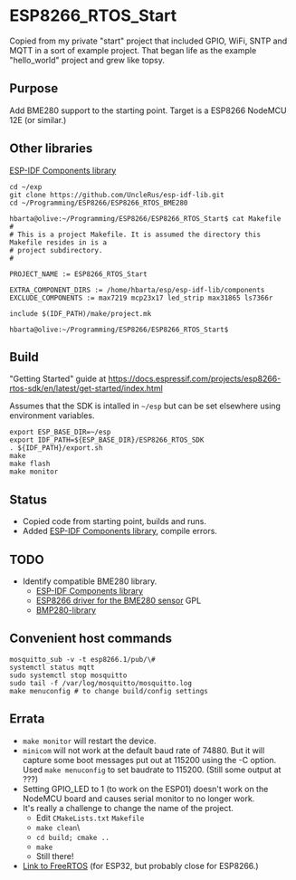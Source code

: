 # ESP8266_RTOS_Start

Copied from my private "start" project that included GPIO, WiFi, SNTP and MQTT in a sort of example project. That began life as the example "hello_world" project and grew like topsy.



## Purpose

Add BME280 support to the starting point. Target is a ESP8266 NodeMCU 12E (or similar.)

## Other libraries

[ESP-IDF Components library](https://github.com/UncleRus/esp-idf-lib)

```text
cd ~/exp
git clone https://github.com/UncleRus/esp-idf-lib.git
cd ~/Programming/ESP8266/ESP8266_RTOS_BME280
```

```text
hbarta@olive:~/Programming/ESP8266/ESP8266_RTOS_Start$ cat Makefile
#
# This is a project Makefile. It is assumed the directory this Makefile resides in is a
# project subdirectory.
#

PROJECT_NAME := ESP8266_RTOS_Start

EXTRA_COMPONENT_DIRS := /home/hbarta/esp/esp-idf-lib/components
EXCLUDE_COMPONENTS := max7219 mcp23x17 led_strip max31865 ls7366r

include $(IDF_PATH)/make/project.mk

hbarta@olive:~/Programming/ESP8266/ESP8266_RTOS_Start$ 
```

## Build

"Getting Started" guide at <https://docs.espressif.com/projects/esp8266-rtos-sdk/en/latest/get-started/index.html>

Assumes that the SDK is intalled in `~/esp` but can be set elsewhere using environment variables.

```text
export ESP_BASE_DIR=~/esp
export IDF_PATH=${ESP_BASE_DIR}/ESP8266_RTOS_SDK
. ${IDF_PATH}/export.sh
make
make flash 
make monitor 
```

## Status

* Copied code from starting point, builds and runs.
* Added [ESP-IDF Components library](https://github.com/UncleRus/esp-idf-lib), compile errors.

## TODO

* Identify compatible BME280 library.
    * [ESP-IDF Components library](https://github.com/UncleRus/esp-idf-lib)
    * [ESP8266 driver for the BME280 sensor](https://github.com/Phosphenius/esp8266_bme280) GPL
    * [BMP280-library](https://github.com/farmerkeith/BMP280-library)

## Convenient host commands

```text
mosquitto_sub -v -t esp8266.1/pub/\#
systemctl status mqtt
sudo systemctl stop mosquitto
sudo tail -f /var/log/mosquitto/mosquitto.log
make menuconfig # to change build/config settings
```

## Errata

* `make monitor` will restart the device.
* `minicom` will not work at the default baud rate of 74880. But it will capture some boot messages put out at 115200 using the -C option. Used `make menuconfig` to set baudrate to 115200. (Still some output at ???)
* Setting GPIO_LED to 1 (to work on the ESP01) doesn't work on the NodeMCU board and causes serial monitor to no longer work.
* It's really a challenge to change the name of the project.
    * Edit `CMakeLists.txt` `Makefile`
    * `make clean`\
    * `cd build; cmake ..`
    * `make`
    * Still there!
* [Link to FreeRTOS](https://docs.espressif.com/projects/esp-idf/en/latest/esp32/api-reference/system/freertos.html) (for ESP32, but probably close for ESP8266.)
